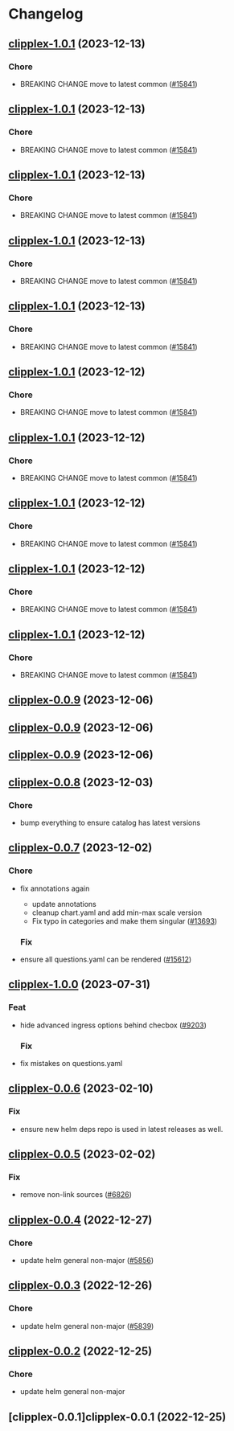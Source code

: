 # Changelog



## [clipplex-1.0.1](https://github.com/truecharts/charts/compare/clipplex-0.0.9...clipplex-1.0.1) (2023-12-13)

### Chore

- BREAKING CHANGE move to latest common ([#15841](https://github.com/truecharts/charts/issues/15841))
  
  


## [clipplex-1.0.1](https://github.com/truecharts/charts/compare/clipplex-0.0.9...clipplex-1.0.1) (2023-12-13)

### Chore

- BREAKING CHANGE move to latest common ([#15841](https://github.com/truecharts/charts/issues/15841))
  
  


## [clipplex-1.0.1](https://github.com/truecharts/charts/compare/clipplex-0.0.9...clipplex-1.0.1) (2023-12-13)

### Chore

- BREAKING CHANGE move to latest common ([#15841](https://github.com/truecharts/charts/issues/15841))
  
  


## [clipplex-1.0.1](https://github.com/truecharts/charts/compare/clipplex-0.0.9...clipplex-1.0.1) (2023-12-13)

### Chore

- BREAKING CHANGE move to latest common ([#15841](https://github.com/truecharts/charts/issues/15841))
  
  


## [clipplex-1.0.1](https://github.com/truecharts/charts/compare/clipplex-0.0.9...clipplex-1.0.1) (2023-12-13)

### Chore

- BREAKING CHANGE move to latest common ([#15841](https://github.com/truecharts/charts/issues/15841))
  
  


## [clipplex-1.0.1](https://github.com/truecharts/charts/compare/clipplex-0.0.9...clipplex-1.0.1) (2023-12-12)

### Chore

- BREAKING CHANGE move to latest common ([#15841](https://github.com/truecharts/charts/issues/15841))
  
  


## [clipplex-1.0.1](https://github.com/truecharts/charts/compare/clipplex-0.0.9...clipplex-1.0.1) (2023-12-12)

### Chore

- BREAKING CHANGE move to latest common ([#15841](https://github.com/truecharts/charts/issues/15841))
  
  


## [clipplex-1.0.1](https://github.com/truecharts/charts/compare/clipplex-0.0.9...clipplex-1.0.1) (2023-12-12)

### Chore

- BREAKING CHANGE move to latest common ([#15841](https://github.com/truecharts/charts/issues/15841))
  
  


## [clipplex-1.0.1](https://github.com/truecharts/charts/compare/clipplex-0.0.9...clipplex-1.0.1) (2023-12-12)

### Chore

- BREAKING CHANGE move to latest common ([#15841](https://github.com/truecharts/charts/issues/15841))
  
  


## [clipplex-1.0.1](https://github.com/truecharts/charts/compare/clipplex-0.0.9...clipplex-1.0.1) (2023-12-12)

### Chore

- BREAKING CHANGE move to latest common ([#15841](https://github.com/truecharts/charts/issues/15841))
  
  



## [clipplex-0.0.9](https://github.com/truecharts/charts/compare/clipplex-0.0.8...clipplex-0.0.9) (2023-12-06)




## [clipplex-0.0.9](https://github.com/truecharts/charts/compare/clipplex-0.0.8...clipplex-0.0.9) (2023-12-06)




## [clipplex-0.0.9](https://github.com/truecharts/charts/compare/clipplex-0.0.8...clipplex-0.0.9) (2023-12-06)




## [clipplex-0.0.8](https://github.com/truecharts/charts/compare/clipplex-0.0.7...clipplex-0.0.8) (2023-12-03)

### Chore

- bump everything to ensure catalog has latest versions
  
  


## [clipplex-0.0.7](https://github.com/truecharts/charts/compare/clipplex-1.0.0...clipplex-0.0.7) (2023-12-02)

### Chore

- fix annotations again
  - update annotations
  - cleanup chart.yaml and add min-max scale version
  - Fix typo in categories and make them singular ([#13693](https://github.com/truecharts/charts/issues/13693))
  
  ### Fix

- ensure all questions.yaml can be rendered ([#15612](https://github.com/truecharts/charts/issues/15612))
  
  











## [clipplex-1.0.0](https://github.com/truecharts/charts/compare/clipplex-0.0.6...clipplex-1.0.0) (2023-07-31)

### Feat

- hide advanced ingress options behind checbox ([#9203](https://github.com/truecharts/charts/issues/9203))
  
  ### Fix

- fix mistakes on questions.yaml
  
  


## [clipplex-0.0.6](https://github.com/truecharts/charts/compare/clipplex-0.0.5...clipplex-0.0.6) (2023-02-10)

### Fix

- ensure new helm deps repo is used in latest releases as well.
  
  


## [clipplex-0.0.5](https://github.com/truecharts/charts/compare/clipplex-0.0.4...clipplex-0.0.5) (2023-02-02)

### Fix

- remove non-link sources ([#6826](https://github.com/truecharts/charts/issues/6826))
  
  


## [clipplex-0.0.4](https://github.com/truecharts/charts/compare/clipplex-0.0.3...clipplex-0.0.4) (2022-12-27)

### Chore

- update helm general non-major ([#5856](https://github.com/truecharts/charts/issues/5856))
  
  


## [clipplex-0.0.3](https://github.com/truecharts/charts/compare/clipplex-0.0.2...clipplex-0.0.3) (2022-12-26)

### Chore

- update helm general non-major ([#5839](https://github.com/truecharts/charts/issues/5839))
  
  


## [clipplex-0.0.2](https://github.com/truecharts/charts/compare/clipplex-0.0.1...clipplex-0.0.2) (2022-12-25)

### Chore

- update helm general non-major
  
  


## [clipplex-0.0.1]clipplex-0.0.1 (2022-12-25)

